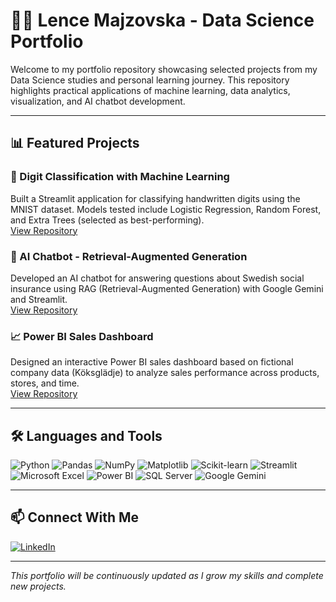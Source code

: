 # 👩‍💻 Lence Majzovska - Data Science Portfolio

Welcome to my portfolio repository showcasing selected projects from my Data Science studies and personal learning journey. This repository highlights practical applications of machine learning, data analytics, visualization, and AI chatbot development.

---

## 📊 Featured Projects

### 🔢 Digit Classification with Machine Learning  
Built a Streamlit application for classifying handwritten digits using the MNIST dataset. Models tested include Logistic Regression, Random Forest, and Extra Trees (selected as best-performing).  
[View Repository](https://github.com/[DIN-LÄNK-TILL-PROJEKTET])

### 🤖 AI Chatbot - Retrieval-Augmented Generation  
Developed an AI chatbot for answering questions about Swedish social insurance using RAG (Retrieval-Augmented Generation) with Google Gemini and Streamlit.  
[View Repository](https://github.com/[DIN-LÄNK-TILL-PROJEKTET])

### 📈 Power BI Sales Dashboard  
Designed an interactive Power BI sales dashboard based on fictional company data (Köksglädje) to analyze sales performance across products, stores, and time.  
[View Repository](https://github.com/[DIN-LÄNK-TILL-PROJEKTET])

---

## 🛠 Languages and Tools

![Python](https://img.shields.io/badge/Python-3776AB?style=flat-square&logo=python&logoColor=white)
![Pandas](https://img.shields.io/badge/Pandas-150458?style=flat-square&logo=pandas&logoColor=white)
![NumPy](https://img.shields.io/badge/Numpy-013243?style=flat-square&logo=numpy&logoColor=white)
![Matplotlib](https://img.shields.io/badge/Matplotlib-ffffff?style=flat-square&logo=matplotlib&logoColor=black)
![Scikit-learn](https://img.shields.io/badge/Scikit--learn-F7931E?style=flat-square&logo=scikitlearn&logoColor=white)
![Streamlit](https://img.shields.io/badge/Streamlit-FF4B4B?style=flat-square&logo=streamlit&logoColor=white)
![Microsoft Excel](https://img.shields.io/badge/Microsoft%20Excel-217346?style=flat-square&logo=microsoftexcel&logoColor=white)
![Power BI](https://img.shields.io/badge/Power%20BI-F2C811?style=flat-square&logo=powerbi&logoColor=black)
![SQL Server](https://img.shields.io/badge/SQL%20Server-CC2927?style=flat-square&logo=microsoftsqlserver&logoColor=white)
![Google Gemini](https://img.shields.io/badge/Google%20Gemini-4285F4?style=flat-square&logo=google&logoColor=white)

---

## 📫 Connect With Me

[![LinkedIn](https://img.shields.io/badge/LinkedIn-0A66C2?style=flat-square&logo=linkedin&logoColor=white)](https://www.linkedin.com/in/lencemajzovska)

---

*This portfolio will be continuously updated as I grow my skills and complete new projects.*




<!-- Proudly created with GPRM ( https://gprm.itsvg.in ) -->









